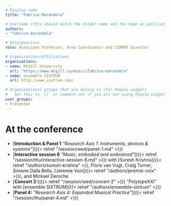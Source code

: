 ```yaml
---
# Display name
title: "Fabrice Marandola"

# Username (this should match the folder name and the name on publications)
authors:
- "fabrice-marandola"

# Role/position
role: Associate Professor, Area Coordinator and CIRMMT Director

# Organizations/Affiliations
organizations:
- name: McGill University
  url: "https://www.mcgill.ca/music/fabrice-marandola"
- name: ensemble SIXTRUM
  url: http://www.sixtrum.com/

# Organizational groups that you belong to (for People widget)
#   Set this to `[]` or comment out if you are not using People widget.
user_groups:
- Presenter
---
```


<!--
# About

Elit exercitation eu occaecat velit ad.
-->

# At the conference

- [**Introduction & Panel 1** *"Research Axis 1: Instruments, devices & systems"*]({{< relref "/session/wed/panel-1.md" >}})
- [**Interactive session 6** *"Music, embodied and embrained"*]({{< relref "/session/thu/interactive-session-6.md" >}}) with [Suresh Krishna]({{< relref "/authors/suresh-krishna" >}}, Floris van Vugt, Craig Turner, Simone Dalla Bella, [Jéremie Voix]({{< relref "/authors/jeremie-voix" >}}), and Mickael Deroche
- [**Concert 2:**]({{< relref "/session/wed/concert-2" >}}) *"PolytopeXXI"* with [ensemble SIXTRUM]({{< relref "/authors/ensemble-sixtrum" >}})
- [**Panel 4:** *"Research Axis 4: Expanded Musical Practice"*]({{< relref "/session/thu/panel-4.md" >}})